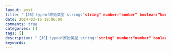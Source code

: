 ```yaml
---
layout: post
title: "【JS】typeof原始类型 string:"string" number:"number" boolean:"boolean" undefined:"undefined" 除了null"
date: 2014-03-16 19:06:00 
comments: true
categories: []
tags: []
description: "【JS】typeof原始类型 string:"string" number:"number" boolean:"boolean" undefined:"undefined" 除了null"
keywords: 
---
```





